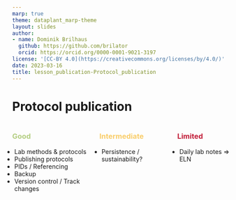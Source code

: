 ```yaml
---
marp: true
theme: dataplant_marp-theme
layout: slides
author:
- name: Dominik Brilhaus
  github: https://github.com/brilator
  orcid: https://orcid.org/0000-0001-9021-3197
license: '[CC-BY 4.0](https://creativecommons.org/licenses/by/4.0/)'
date: 2023-03-16
title: lesson_publication-Protocol_publication
---
```


# Protocol publication

<style scoped>
.columns {
    display: grid;
    grid-template-columns: repeat(3, minmax(0, 1fr));
    gap: 4rem;
}
ul {
    margin: 5; padding: 0;
}
</style>

<div class="columns">
  <div class="columns-left">

  ### <span style="color:#B4CE82">Good</span>

  - Lab methods & protocols
  - Publishing protocols
  - PIDs / Referencing
  - Backup
  - Version control / Track changes

  </div>

  <div class="columns-right">

  ### <span style="color:#F9CD69">Intermediate</span>
  - Persistence / sustainability?

  </div>

  <div class="columns-right">

  ### <span style="color:#c21f3a">Limited</span>  
  - Daily lab notes => ELN

  </div>
</div>
